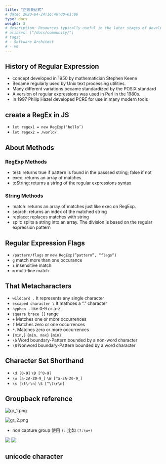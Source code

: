 ```yaml
---
title: "正则表达式"
# date: 2020-04-24T16:40:00+01:00
type: docs
weight: 3
# description: Resources typically useful in the later stages of development
# aliases: ["/docs/community/"] 
# tags:
# - Software Architect
# - v6
---
```


## History of Regular Expression

- concept developed in 1950 by mathematician Stephen Keene
- Became regularly used by Unix text processing utilities.
- Many different variations became standardized by the POSIX standard
- A version of regular expressions was used in Perl in the 1980s.
- In 1997 Philip Hazel developed PCRE for use in many modern tools

## create a RegEx in JS

- `let regex1 = new RegExp(’hello’)`
- `let regex2 = /world/`

## About Methods

### RegExp Methods

- test: returns true if pattern is found in the passsed string; false if not
- exec: returns an array of matches
- toString: returns a string of the regular expressions syntax

### String Methods

- match: returns an array of matches just like exec on RegExp.
- search: returns an index of the matched string
- replace: replaces matches with string
- split: splits a string into an array. The division is based on the regular expression pattern

## Regular Expression Flags

- `/pattern/flags` or `new RegExp(”pattern”, “flags”)`
- `g`  match more than one occurance
- `i`  insensitive match
- `m` multi-line match

## That Metacharacters

- `wildcard .`  It represents any single character
- `escaped character \` It mathces a “.” character
- `hyphen -` like 0-9 or a-z
- `square brace []` range
- `+`  Matches one or more occurrences
- `?`  Matches zero or one occurrences
- `*`. Matches zero or more occurrences
- `{min,}`  `{min, max}`  `{min}`
- `\b` Word boundary-Pattern bounded by a non-word character
- `\B` Nonword boundary-Pattern bounded by a word character

## Character Set Shorthand

- `\d [0-9]`  `\D [^0-9]`
- `\w [a-zA-Z0-9_]`  `\W [^a-zA-Z0-9_]`
- `\s [\t\r\n]`  `\S [^\t\r\n]`

## Groupback reference

<!-- <tabel>
<tr>
<td></td>
<td></td>
</tr>
</table> -->

![gr_1.png](/note/images/js_fundamental/gr_1.png)


![gr_2.png](/note/images/js_fundamental/gr_2.png)

- non capture group 使用 `?:` 比如 `(?:\w+)`

<img src="/note/images/js_fundamental/gr_3.png"/>

<img src="/note/images/js_fundamental/gr_4.png"/>


## unicode character